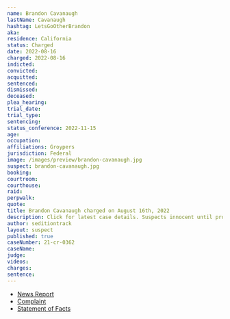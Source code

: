 ```yaml
---
name: Brandon Cavanaugh
lastName: Cavanaugh
hashtag: LetsGoOtherBrandon
aka:
residence: California
status: Charged
date: 2022-08-16
charged: 2022-08-16
indicted:
convicted:
acquitted:
sentenced:
dismissed:
deceased:
plea_hearing:
trial_date:
trial_type:
sentencing:
status_conference: 2022-11-15
age:
occupation:
affiliations: Groypers
jurisdiction: Federal
image: /images/preview/brandon-cavanaugh.jpg
suspect: brandon-cavanaugh.jpg
booking:
courtroom:
courthouse:
raid:
perpwalk:
quote:
title: Brandon Cavanaugh charged on August 16th, 2022
description: Click for latest case details. Suspects innocent until proven guilty.
author: seditiontrack
layout: suspect
published: true
caseNumber: 21-cr-0362
caseName:
judge:
videos:
charges:
sentence:
---
```

- [News Report](https://www.msn.com/en-us/news/crime/huntington-beach-man-who-allegedly-bragged-about-breaching-the-capitol-is-arrested-charged/ar-AA119aFD)
- [Complaint](https://www.justice.gov/usao-dc/case-multi-defendant/file/1529221/download)
- [Statement of Facts](https://www.justice.gov/usao-dc/case-multi-defendant/file/1529226/download)
